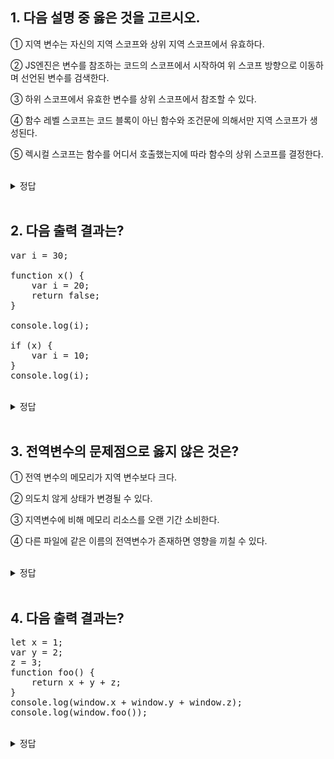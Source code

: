 ## 1. 다음 설명 중 옳은 것을 고르시오.

① 지역 변수는 자신의 지역 스코프와 상위 지역 스코프에서 유효하다.

② JS엔진은 변수를 참조하는 코드의 스코프에서 시작하여 위 스코프 방향으로 이동하며 선언된 변수를 검색한다.

③ 하위 스코프에서 유효한 변수를 상위 스코프에서 참조할 수 있다.

④ 함수 레벨 스코프는 코드 블록이 아닌 함수와 조건문에 의해서만 지역 스코프가 생성된다.

⑤ 렉시컬 스코프는 함수를 어디서 호출했는지에 따라 함수의 상위 스코프를 결정한다.

<br/>
<details>
<summary>정답</summary>
<pre>
②번. <br>
① 지역 변수는 자신의 지역 스코프와 **'하위'** 지역 스코프에서 유효하다.
③ **'상위'** 스코프에서 유효한 변수를 **'하위'** 스코프에서 참조할 수 있다.
④ 함수 레벨 스코프는 코드 블록이 아닌 **함수**에 의해서만 지역 스코프가 생성된다.
⑤ 렉시컬 스코프는 함수를 어디서 **정의**했는지에 따라 함수의 상위 스코프를 결정한다.
</pre>
</details>
<br/>

## 2. 다음 출력 결과는?

<pre>
var i = 30;

function x() {
    var i = 20;
    return false;
}

console.log(i);

if (x) {
    var i = 10;
}
console.log(i);
</pre>

<br/>
<details>
<summary>정답</summary>
<pre>
> 30
> 10
</pre>
</details>
<br/>

## 3. 전역변수의 문제점으로 옳지 않은 것은?

① 전역 변수의 메모리가 지역 변수보다 크다.

② 의도치 않게 상태가 변경될 수 있다.

③ 지역변수에 비해 메모리 리소스를 오랜 기간 소비한다.

④ 다른 파일에 같은 이름의 전역변수가 존재하면 영향을 끼칠 수 있다.

<br/>
<details>
<summary>정답</summary>
<pre>
①번. <br>
② 암묵적 결합
③ 긴 생명 주기
④ 네임스페이스 오염
</pre>
</details>
<br/>

## 4. 다음 출력 결과는?

<pre>
let x = 1;
var y = 2;
z = 3;
function foo() {
    return x + y + z;
}
console.log(window.x + window.y + window.z);
console.log(window.foo());
</pre>

<br/>
<details>
<summary>정답</summary>
<pre>
> NaN
> 6
</pre>
</details>
